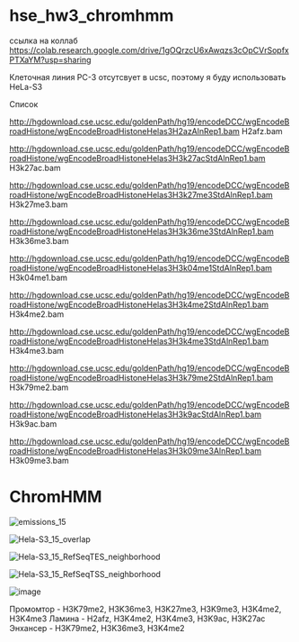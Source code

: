 # hse_hw3_chromhmm


ссылка на коллаб  https://colab.research.google.com/drive/1gOQrzcU6xAwqzs3cOpCVrSopfxPTXaYM?usp=sharing


Клеточная линия PC-3 отсутсвует в ucsc, поэтому я буду использовать HeLa-S3

Список

http://hgdownload.cse.ucsc.edu/goldenPath/hg19/encodeDCC/wgEncodeBroadHistone/wgEncodeBroadHistoneHelas3H2azAlnRep1.bam  H2afz.bam

http://hgdownload.cse.ucsc.edu/goldenPath/hg19/encodeDCC/wgEncodeBroadHistone/wgEncodeBroadHistoneHelas3H3k27acStdAlnRep1.bam  H3k27ac.bam

http://hgdownload.cse.ucsc.edu/goldenPath/hg19/encodeDCC/wgEncodeBroadHistone/wgEncodeBroadHistoneHelas3H3k27me3StdAlnRep1.bam  H3k27me3.bam

http://hgdownload.cse.ucsc.edu/goldenPath/hg19/encodeDCC/wgEncodeBroadHistone/wgEncodeBroadHistoneHelas3H3k36me3StdAlnRep1.bam  H3k36me3.bam

http://hgdownload.cse.ucsc.edu/goldenPath/hg19/encodeDCC/wgEncodeBroadHistone/wgEncodeBroadHistoneHelas3H3k04me1StdAlnRep1.bam  H3k04me1.bam

http://hgdownload.cse.ucsc.edu/goldenPath/hg19/encodeDCC/wgEncodeBroadHistone/wgEncodeBroadHistoneHelas3H3k4me2StdAlnRep1.bam  H3k4me2.bam

http://hgdownload.cse.ucsc.edu/goldenPath/hg19/encodeDCC/wgEncodeBroadHistone/wgEncodeBroadHistoneHelas3H3k4me3StdAlnRep1.bam  H3k4me3.bam

http://hgdownload.cse.ucsc.edu/goldenPath/hg19/encodeDCC/wgEncodeBroadHistone/wgEncodeBroadHistoneHelas3H3k79me2StdAlnRep1.bam  H3k79me2.bam

http://hgdownload.cse.ucsc.edu/goldenPath/hg19/encodeDCC/wgEncodeBroadHistone/wgEncodeBroadHistoneHelas3H3k9acStdAlnRep1.bam  H3k9ac.bam

http://hgdownload.cse.ucsc.edu/goldenPath/hg19/encodeDCC/wgEncodeBroadHistone/wgEncodeBroadHistoneHelas3H3k09me3AlnRep1.bam  H3k09me3.bam


# ChromHMM


![emissions_15](https://user-images.githubusercontent.com/115100892/230187394-9a0110a6-5eef-4e94-ae4b-e73b3c74168e.png)

![Hela-S3_15_overlap](https://user-images.githubusercontent.com/115100892/230189471-8bbf9626-0146-4994-929f-f7dd5f33ece4.png)


![Hela-S3_15_RefSeqTES_neighborhood](https://user-images.githubusercontent.com/115100892/230189534-39010389-6f77-4b34-ba52-a0aba2614f94.png)

![Hela-S3_15_RefSeqTSS_neighborhood](https://user-images.githubusercontent.com/115100892/230189570-e0371129-4934-4acc-ab1f-ba8416a66549.png)




![image](https://user-images.githubusercontent.com/115100892/230194983-496ca5bb-ffe0-4029-aeeb-fe3bc9307246.png)


Промомтор - H3K79me2, H3K36me3, H3K27me3, H3K9me3, H3K4me2, H3K4me3
Ламина - H2afz,  H3K4me2, H3K4me3,  H3K9ac, H3K27ac
Энхансер - H3K79me2, H3K36me3, H3K4me2
